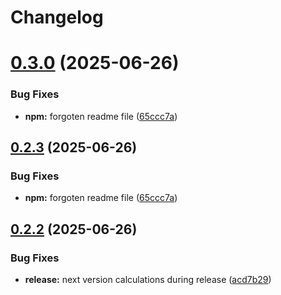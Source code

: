 # Changelog

# [0.3.0](https://github.com/OleksandrKucherenko/mcp-obsidian-via-rest/compare/v0.2.2...v0.3.0) (2025-06-26)


### Bug Fixes

* **npm:** forgoten readme file ([65ccc7a](https://github.com/OleksandrKucherenko/mcp-obsidian-via-rest/commit/65ccc7a0820883f48edf08a5e62afd86d0b4e538))

## [0.2.3](https://github.com/OleksandrKucherenko/mcp-obsidian-via-rest/compare/v0.2.2...v0.2.3) (2025-06-26)


### Bug Fixes

* **npm:** forgoten readme file ([65ccc7a](https://github.com/OleksandrKucherenko/mcp-obsidian-via-rest/commit/65ccc7a0820883f48edf08a5e62afd86d0b4e538))

## [0.2.2](https://github.com/OleksandrKucherenko/mcp-obsidian-via-rest/compare/v0.2.2-beta.1...v0.2.2) (2025-06-26)


### Bug Fixes

* **release:** next version calculations during release ([acd7b29](https://github.com/OleksandrKucherenko/mcp-obsidian-via-rest/commit/acd7b29fc6a11c733fb2be4c263b5f83fe79ae04))
